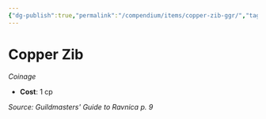 ```yaml
---
{"dg-publish":true,"permalink":"/compendium/items/copper-zib-ggr/","tags":["compendium/src/5e/ggr","item/wealth/coinage"]}
---
```


# Copper Zib
*Coinage*  

- **Cost**: 1 cp

*Source: Guildmasters' Guide to Ravnica p. 9*